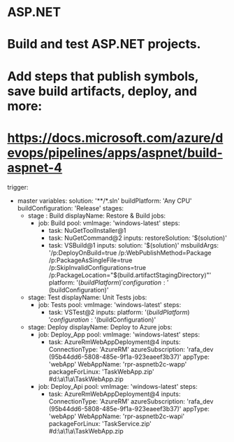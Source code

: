# ASP.NET
# Build and test ASP.NET projects.
# Add steps that publish symbols, save build artifacts, deploy, and more:
# https://docs.microsoft.com/azure/devops/pipelines/apps/aspnet/build-aspnet-4

trigger:
- master
variables:
  solution: '**/*.sln'
  buildPlatform: 'Any CPU'
  buildConfiguration: 'Release'
stages:
  - stage : Build
    displayName: Restore & Build
    jobs:
       - job: Build
         pool:
            vmImage: 'windows-latest'
         steps:
         - task: NuGetToolInstaller@1
         - task: NuGetCommand@2
           inputs:
             restoreSolution: '$(solution)'
         - task: VSBuild@1
           inputs:
              solution: '$(solution)'
              msbuildArgs: '/p:DeployOnBuild=true /p:WebPublishMethod=Package /p:PackageAsSingleFile=true /p:SkipInvalidConfigurations=true /p:PackageLocation="$(build.artifactStagingDirectory)"'
              platform: '$(buildPlatform)'
              configuration: '$(buildConfiguration)'
  - stage: Test
    displayName: Unit Tests
    jobs:
       - job: Tests
         pool:
            vmImage: 'windows-latest'
         steps: 
         - task: VSTest@2
           inputs:
              platform: '$(buildPlatform)'
              configuration: '$(buildConfiguration)' 
  - stage: Deploy
    displayName: Deploy to Azure
    jobs:
       - job: Deploy_App
         pool:
            vmImage: 'windows-latest'
         steps: 
         - task: AzureRmWebAppDeployment@4
           inputs:
              ConnectionType: 'AzureRM'
              azureSubscription: 'rafa_dev (95b44dd6-5808-485e-9f1a-923eaeef3b37)'
              appType: 'webApp'
              WebAppName: 'rpr-aspnetb2c-wapp'
              packageForLinux: 'TaskWebApp.zip'
    #d:\a\1\a\TaskWebApp.zip
       - job: Deploy_Api
         pool:
            vmImage: 'windows-latest'
         steps: 
         - task: AzureRmWebAppDeployment@4
           inputs:
              ConnectionType: 'AzureRM'
              azureSubscription: 'rafa_dev (95b44dd6-5808-485e-9f1a-923eaeef3b37)'
              appType: 'webApp'
              WebAppName: 'rpr-aspnetb2c-wapi'
              packageForLinux: 'TaskService.zip'
    #d:\a\1\a\TaskWebApp.zip
